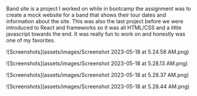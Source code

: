 Band site is a project I worked on while in bootcamp the assignment was to create a mock website for a band that shows their tour dates and information about the site.
This was also the last project before we were introduced to React and frameworks so it was all HTML/CSS and a little javascript towards the end. It was really fun
to work on and honestly was one of my favorites.

![Screenshots](assets/images/Screenshot 2023-05-18 at 5.24.58 AM.png)

![Screenshots](assets/images/Screenshot 2023-05-18 at 5.28.13 AM.png)

![Screenshots](assets/images/Screenshot 2023-05-18 at 5.28.37 AM.png)

![Screenshots](assets/images/Screenshot 2023-05-18 at 5.28.44 AM.png)





